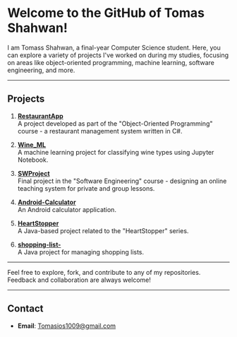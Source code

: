 # **Welcome to the GitHub of Tomas Shahwan!**

I am Tomass Shahwan, a final-year Computer Science student. Here, you can explore a variety of projects I've worked on during my studies, focusing on areas like object-oriented programming, machine learning, software engineering, and more.

---

## Projects

1. **[RestaurantApp](https://github.com/Tomasshahwan/ResturantApp)**  
   A project developed as part of the "Object-Oriented Programming" course - a restaurant management system written in C#.

2. **[Wine_ML](https://github.com/Tomasshahwan/Wine_ML)**  
   A machine learning project for classifying wine types using Jupyter Notebook.

3. **[SWProject](https://github.com/Tomasshahwan/SWProject)**  
   Final project in the "Software Engineering" course - designing an online teaching system for private and group lessons.

4. **[Android-Calculator](https://github.com/Tomasshahwan/Android-Calculator)**  
   An Android calculator application.

5. **[HeartStopper](https://github.com/Tomasshahwan/HeartStopper)**  
   A Java-based project related to the "HeartStopper" series.

6. **[shopping-list-](https://github.com/Tomasshahwan/shopping-list-)**  
   A Java project for managing shopping lists.

---

Feel free to explore, fork, and contribute to any of my repositories. Feedback and collaboration are always welcome!

---

## Contact

- **Email**: Tomasios1009@gmail.com



